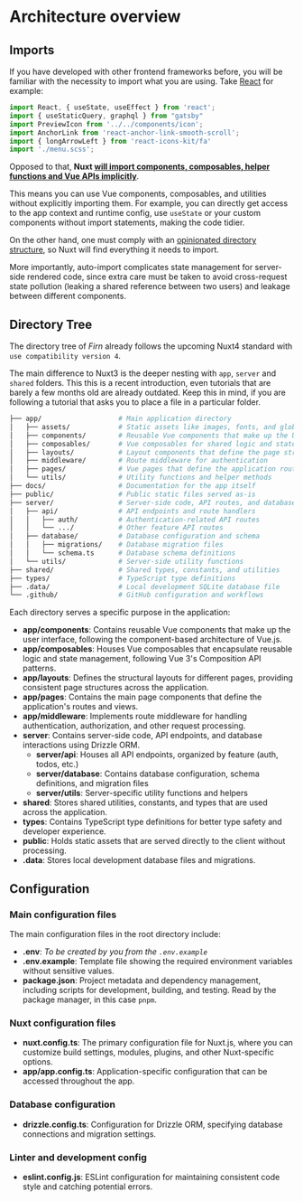 # Architecture overview

## Imports

If you have developed with other frontend frameworks before, you will be familiar with the necessity to import what you are using. Take [React](https://react.dev) for example:

```js
import React, { useState, useEffect } from 'react';
import { useStaticQuery, graphql } from "gatsby"
import PreviewIcon from '../../components/icon';
import AnchorLink from 'react-anchor-link-smooth-scroll';
import { longArrowLeft } from 'react-icons-kit/fa'
import './menu.scss';
```

Opposed to that, **Nuxt [will import components, composables, helper functions and Vue APIs implicitly](https://nuxt.com/docs/guide/concepts/auto-imports)**. 

This means you can use Vue components, composables, and utilities without explicitly importing them. For example, you can directly get access to the app context and runtime config, use `useState` or your custom components without import statements, making the code tidier.

On the other hand, one must comply with an [opinionated directory structure](#directory-tree), so Nuxt will find everything it needs to import.

More importantly, auto-import complicates state management for server-side rendered code, since extra care must be taken to avoid cross-request state pollution (leaking a shared reference between two users) and leakage between different components.

## Directory Tree

The directory tree of _Firn_ already follows the upcoming Nuxt4 standard with `use compatibility version 4`.

The main difference to Nuxt3 is the deeper nesting with `app`, `server` and `shared` folders. This this is a recent introduction, even tutorials that are barely a few months old are already outdated. Keep this in mind, if you are following a tutorial that asks you to place a file in a particular folder.

```Bash
├── app/                   # Main application directory
│   ├── assets/            # Static assets like images, fonts, and global styles
│   ├── components/        # Reusable Vue components that make up the UI
│   ├── composables/       # Vue composables for shared logic and state management
│   ├── layouts/           # Layout components that define the page structure
│   ├── middleware/        # Route middleware for authentication
│   ├── pages/             # Vue pages that define the application routes
│   └── utils/             # Utility functions and helper methods
├── docs/                  # Documentation for the app itself
├── public/                # Public static files served as-is
├── server/                # Server-side code, API routes, and database logic
│   ├── api/               # API endpoints and route handlers
│   │   ├── auth/          # Authentication-related API routes
│   │   └── .../           # Other feature API routes
│   ├── database/          # Database configuration and schema
│   │   ├── migrations/    # Database migration files
│   │   └── schema.ts      # Database schema definitions
│   └── utils/             # Server-side utility functions
├── shared/                # Shared types, constants, and utilities
├── types/                 # TypeScript type definitions
├── .data/                 # Local development SQLite database file
└── .github/               # GitHub configuration and workflows
```

Each directory serves a specific purpose in the application:

- **app/components**: Contains reusable Vue components that make up the user interface, following the component-based architecture of Vue.js.
- **app/composables**: Houses Vue composables that encapsulate reusable logic and state management, following Vue 3's Composition API patterns.
- **app/layouts**: Defines the structural layouts for different pages, providing consistent page structures across the application.
- **app/pages**: Contains the main page components that define the application's routes and views.
- **app/middleware**: Implements route middleware for handling authentication, authorization, and other request processing.
- **server**: Contains server-side code, API endpoints, and database interactions using Drizzle ORM.
  - **server/api**: Houses all API endpoints, organized by feature (auth, todos, etc.)
  - **server/database**: Contains database configuration, schema definitions, and migration files
  - **server/utils**: Server-specific utility functions and helpers
- **shared**: Stores shared utilities, constants, and types that are used across the application.
- **types**: Contains TypeScript type definitions for better type safety and developer experience.
- **public**: Holds static assets that are served directly to the client without processing.
- **.data**: Stores local development database files and migrations.

## Configuration

### Main configuration files

The main configuration files in the root directory include:

- **.env**: *To be created by you from the `.env.example`*
- **.env.example**: Template file showing the required environment variables without sensitive values.
- **package.json**: Project metadata and dependency management, including scripts for development, building, and testing. Read by the package manager, in this case `pnpm`.

### Nuxt configuration files

- **nuxt.config.ts**: The primary configuration file for Nuxt.js, where you can customize build settings, modules, plugins, and other Nuxt-specific options.
- **app/app.config.ts**: Application-specific configuration that can be accessed throughout the app.

### Database configuration

- **drizzle.config.ts**: Configuration for Drizzle ORM, specifying database connections and migration settings.

### Linter and development config

- **eslint.config.js**: ESLint configuration for maintaining consistent code style and catching potential errors.

